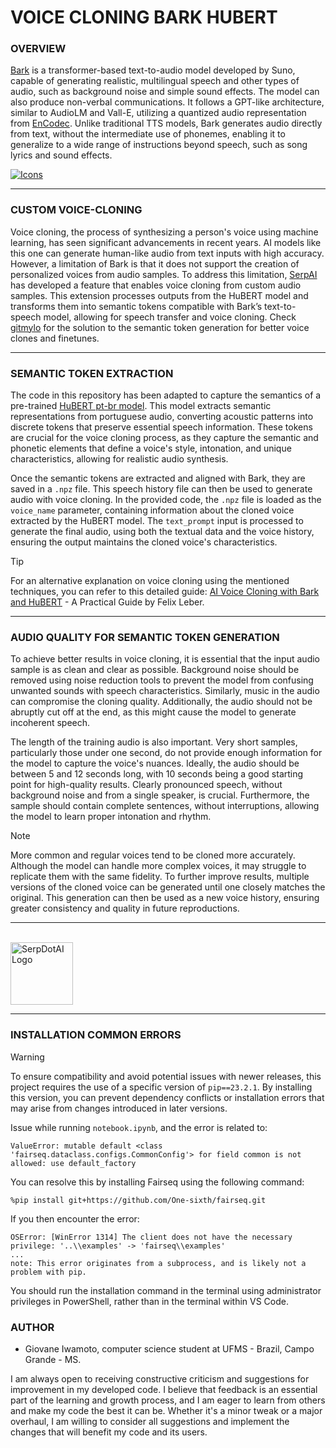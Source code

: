# VOICE CLONING BARK HUBERT

### **OVERVIEW**

[Bark](https://github.com/suno-ai/bark) is a transformer-based text-to-audio model developed by Suno, capable of generating realistic, multilingual speech and other types of audio, such as background noise and simple sound effects. The model can also produce non-verbal communications. It follows a GPT-like architecture, similar to AudioLM and Vall-E, utilizing a quantized audio representation from [EnCodec](https://github.com/facebookresearch/encodec#extracting-discrete-representations). Unlike traditional TTS models, Bark generates audio directly from text, without the intermediate use of phonemes, enabling it to generalize to a wide range of instructions beyond speech, such as song lyrics and sound effects.

[![Icons](https://skillicons.dev/icons?i=py,pytorch&theme=dark)](https://skillicons.dev)

---

### **CUSTOM VOICE-CLONING**

Voice cloning, the process of synthesizing a person's voice using machine learning, has seen significant advancements in recent years. AI models like this one can generate human-like audio from text inputs with high accuracy. However, a limitation of Bark is that it does not support the creation of personalized voices from audio samples. To address this limitation, [SerpAI](https://github.com/serp-ai/bark-with-voice-clone) has developed a feature that enables voice cloning from custom audio samples. This extension processes outputs from the HuBERT model and transforms them into semantic tokens compatible with Bark’s text-to-speech model, allowing for speech transfer and voice cloning. Check [gitmylo](https://github.com/gitmylo/bark-voice-cloning-HuBERT-quantizer) for the solution to the semantic token generation for better voice clones and finetunes.

---

### **SEMANTIC TOKEN EXTRACTION**

The code in this repository has been adapted to capture the semantics of a pre-trained [HuBERT pt-br model](https://huggingface.co/MadVoyager/bark-voice-cloning-portuguese-HuBERT-quantizer/blob/main/portuguese-HuBERT-quantizer_24_epoch.pth). This model extracts semantic representations from portuguese audio, converting acoustic patterns into discrete tokens that preserve essential speech information. These tokens are crucial for the voice cloning process, as they capture the semantic and phonetic elements that define a voice's style, intonation, and unique characteristics, allowing for realistic audio synthesis.

Once the semantic tokens are extracted and aligned with Bark, they are saved in a `.npz` file. This speech history file can then be used to generate audio with voice cloning. In the provided code, the `.npz` file is loaded as the `voice_name` parameter, containing information about the cloned voice extracted by the HuBERT model. The `text_prompt` input is processed to generate the final audio, using both the textual data and the voice history, ensuring the output maintains the cloned voice's characteristics.

> [!TIP]
> For an alternative explanation on voice cloning using the mentioned techniques, you can refer to this detailed guide: [AI Voice Cloning with Bark and HuBERT](https://www.linkedin.com/pulse/ai-voice-cloning-bark-hubert-practical-guide-felix-leber) - A Practical Guide by Felix Leber.

---

### **AUDIO QUALITY FOR SEMANTIC TOKEN GENERATION**

To achieve better results in voice cloning, it is essential that the input audio sample is as clean and clear as possible. Background noise should be removed using noise reduction tools to prevent the model from confusing unwanted sounds with speech characteristics. Similarly, music in the audio can compromise the cloning quality. Additionally, the audio should not be abruptly cut off at the end, as this might cause the model to generate incoherent speech.

The length of the training audio is also important. Very short samples, particularly those under one second, do not provide enough information for the model to capture the voice's nuances. Ideally, the audio should be between 5 and 12 seconds long, with 10 seconds being a good starting point for high-quality results. Clearly pronounced speech, without background noise and from a single speaker, is crucial. Furthermore, the sample should contain complete sentences, without interruptions, allowing the model to learn proper intonation and rhythm.

> [!NOTE]
> More common and regular voices tend to be cloned more accurately. Although the model can handle more complex voices, it may struggle to replicate them with the same fidelity. To further improve results, multiple versions of the cloned voice can be generated until one closely matches the original. This generation can then be used as a new voice history, ensuring greater consistency and quality in future reproductions.

---

<br>

<img src="https://media.licdn.com/dms/image/v2/D560BAQHyVf5Gy4VdxQ/company-logo_200_200/company-logo_200_200/0/1682517064853/serpdotai_logo?e=1736985600&v=beta&t=bOGgFqbWFwxcM1EApXepgL1ICJHe3f7OXKhY9waD8fg" alt="SerpDotAI Logo" width="100"/>

---

### **INSTALLATION COMMON ERRORS**

> [!WARNING]
> To ensure compatibility and avoid potential issues with newer releases, this project requires the use of a specific version of `pip==23.2.1`. By installing this version, you can prevent dependency conflicts or installation errors that may arise from changes introduced in later versions.

Issue while running `notebook.ipynb`, and the error is related to:

```
ValueError: mutable default <class 'fairseq.dataclass.configs.CommonConfig'> for field common is not allowed: use default_factory
```

You can resolve this by installing Fairseq using the following command:

```
%pip install git+https://github.com/One-sixth/fairseq.git
```

If you then encounter the error:

```
OSError: [WinError 1314] The client does not have the necessary privilege: '..\\examples' -> 'fairseq\\examples'
...
note: This error originates from a subprocess, and is likely not a problem with pip.
```

You should run the installation command in the terminal using administrator privileges in PowerShell, rather than in the terminal within VS Code.

### **AUTHOR**

- Giovane Iwamoto, computer science student at UFMS - Brazil, Campo Grande - MS.

I am always open to receiving constructive criticism and suggestions for improvement in my developed code. I believe that feedback is an essential part of the learning and growth process, and I am eager to learn from others and make my code the best it can be. Whether it's a minor tweak or a major overhaul, I am willing to consider all suggestions and implement the changes that will benefit my code and its users.
